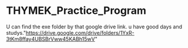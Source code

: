 # THYMEK_Practice_Program

U can find the exe folder by that google drive link. u have good days and studys."https://drive.google.com/drive/folders/1YxR-3tKm8ffay4UBSBrVww45KABh15wV"

